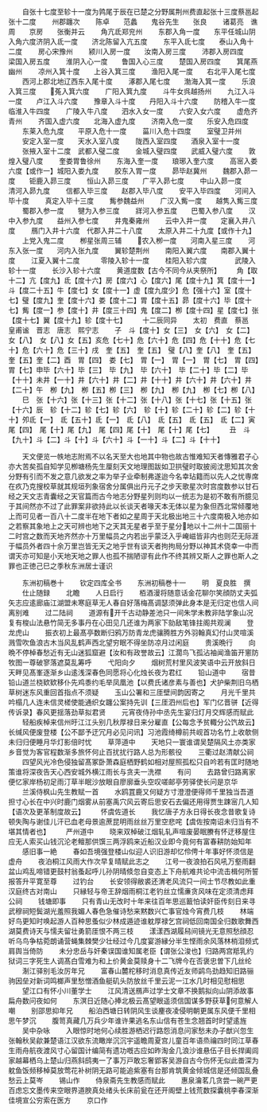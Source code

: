 <!-- { "loadSidebar": true } -->
　　自张十七度至轸十一度为鹑尾于辰在已楚之分野属荆州费直起张十三度蔡邕起张十二度
　　州郡躔次
　　陈卓　　范蠡　　鬼谷先生　　张良
　　诸葛亮　谯周　　京房　　张衡并云
　　角亢氐郑兖州
　　东郡入角一度　　东平任城山阴入角六度济阴入氐一度　　济北陈留入亢五度
　　东平入氐七度　　泰山入角十二度
　　房心宋豫州
　　颍川入房一度　　汝南入房三度
　　沛郡入房四度　　梁国入房五度
　　淮阴入心一度　　鲁国入心三度
　　楚国入房四度
　　箕尾燕幽州
　　凉州入箕十度　　上谷入箕三度
　　渔阳入尾一度　　右北平入尾七度
　　西河上郡北地辽西东入尾十度
　　涿郡入尾七度　　渤海入箕一度
　　乐浪入箕三度　　菟入箕六度
　　广阳入箕九度
　　斗牛女呉越扬州
　　九江入斗一度　　卢江入斗六度
　　豫章入斗十度　　丹阳入斗十六度
　　防稽入牛一度　　临淮入牛四度
　　广陵入牛八度　　泗水入女一度
　　六安入女六度
　　虚危齐青州
　　齐国入虚六度　　北海入虚九度
　　济南入危一度　　乐安入危四度
　　东莱入危九度　　平原入危十一度
　　菑川入危十四度
　　室璧卫并州
　　安定入室一度　　天水入室八度
　　陇西入室四度　　酒泉入室十一度
　　张掖入室十二度　武都入璧二度
　　金城入璧四度　　武威入璧六度
　　敦煌入璧八度
　　奎娄胃鲁徐州
　　东海入奎一度　　琅琊入奎六度
　　高宻入娄六度【或作一】城阳入娄九度
　　胶东入胃一度
　　昴毕赵冀州
　　魏郡入昴一度　　钜鹿入昴三度
　　恒山入昴三度　　广平入昴七度
　　中山入昴一度　　清河入昴九度
　　信都入毕三度　　赵郡入毕八度
　　安平入毕四度　　河间入毕十度
　　真定入毕十三度
　　觜参魏益州
　　广汉入觜一度　　越隽入觜三度
　　蜀郡入参一度　　犍为入参三度
　　牂河入参五度　　巴蜀入参八度
　　汉中入参九度　　益州入参七度
　　井鬼秦雍州
　　云中入井一度　　定襄入井八度
　　鴈门入井十六度　代郡入井二十八度
　　太原入井二十九度【或作十九】
　　上党入鬼二度
　　栁星张周三辅
　　农入栁一度　　河南入星三度
　　河东入张一度　　河内入张九度
　　翼轸楚荆州
　　南阳入翼六度　　南郡入翼十度
　　江夏入翼十二度　　　零陵入轸十一度
　　桂阳入轸六度　　　　武陵入轸十一度
　　长沙入轸十六度
　　黄道度数【古今不同今从夹祭所】
　　角【取十二】亢【度九】氐【度十六】房【度六】心【度六】尾【度十九】箕【度十一】斗【度二十五】牛【度七】女【度十一】虚【度九度少】危【强十六】室【度十七】璧【度九】奎【度十六】娄【度十二】胃【度十五】昴【度十六】毕【度十七】觜【度一】参【度十】井【度三十四】鬼【度二】栁【度十四】星【度七】张【度十七】翼【度十九】轸【度十七】
　　十二辰同异
　　太初　费直　蔡邕　皇甫谧　晋志　唐志　熙宁志
　　子　斗【度十】女【三】　女【六】　女【二】　女【八】　女【八】女【五】亥危【七十】危【六十】危【四】危【十十】危【七十】危【六十】危【三十】戌　奎【五】　奎【五】　璧【八】奎【八】　奎【五】　奎【五】奎【二】酉　胃【四】　娄【七】　胃【一】　胃【一】　胃【七】　胃【四】胃【七】申毕【六十】毕【三】　毕【九】　毕【六十】　毕【二十】毕【二】毕【十十】未井【一十】井【六十】井【二】井【十十】井【六十】井【六十】井【二十】午　栁【九】　栁【五】栁【三】　栁【九】　栁【九】　栁【七】栁【八】
　　巳　张【十六】张【十三】张【十二】张【十八】张【十七】张【十五】张【十六】辰　轸【十二】轸【七】轸【六】　轸【十】轸【二十】轸【二】轸【十十】夘氐【一】　氐【五十】氐【一】　氐【八】　氐【五】　氐【五】　氐【二】寅　尾【四】　尾【十】尾【九】　尾【四】尾【十】　尾【十】尾【七】
　　丑　斗【九十】斗【二】斗【十】斗【六十】斗【一十】斗【二】斗【十十】


















　　天文便览一帙地志附焉不以名天至大也地其中物也故古惟难知天者慱雅君子心亦大苦矣孤自知学见栁塘杨先生厘刻天文地理图跋如卫拱璧时取披阅沈思知其次舍分野有引而不发之意几欲发之率为举子业牵制弗遂迨今名幸玷籍而以先人之忧専席在疚乃克搜校草就其规垣列象宿舍分属俱出丹元子之步天歌星次时宫度数参以甘石经之天文志青囊经之天官篇而古今地志分野星列则均以一统志为是初不敢有所臆见于其间然亦不过了此罪案非欲持此以长谈天者喙天本无体以星为象但西北常倾覆地上而可见者一百八十二度半在地下者如之星周于天北极出地三十六度南极入地亦如之若察其象地上之天可辨也地下之天其无星者乎至于星分地以十二州十二国丽十二时宫之数而天地齐然亦十万里幅员之内若出乎蒙泛入乎崦嵫皆非内也则茫无际涯于幅员外者四十余万里岂皆无天之地乎世有谈天者拘拘局分野以神其术侥幸一中而谓天亦可知是小天地天地之罪人也孤不揣陋谬有此作不终其辨又斯人之罪也斯人之罪也正徳己巳之季秋东洲居士谨识



　　东洲初稿巻十
　　钦定四库全书
　　东洲初稿巻十一
　　明　夏良胜　撰
　　仕止随録
　　北瞻
　　人日启行
　　栢酒漫将随意话金花聊尔笑顔防丈夫弧矢志应逺廊庙江湖盟未寒庭草无人春自好落梅髙调瑟须弹此身本是无归定也信人间离别难
　　过二陆祠
　　道源有开千古动静差池只一间朱学未教非陆学象山况复有梭山法悬竹简无多事丹在心田见几还谁为两家下勍敌笔锋拄阁共观澜
　　登龙虎山
　　振衣初上最髙亭数断归鸦万防青龙虎骧腾胜方外羽翰真幻付山灵喧溪溅雪吹鱼浪古木当风乱鹤声西北望穷眠不得坐防凉月过闲庭
　　贵溪晩行
　　向晩不停棹春愁近有无山迷狐窟避【汝和有政誉故云】江濶鸟飞孤沾袖闻渔笛开窻防牧图一尊破寥落遮莫乱筹呼
　　弋阳向夕
　　烟树荒村里风波笑语中云开放斜日天畔见髙峯逐渐乡山逺浅深春色同愿将心化烛长夜为君红
　　铅山道中
　　宿昔铅山道兰桡欵欵移仆先鸡黍约毛举凤凰池【以费氏诸彦素与善也】犬护柴荆旧乌栖草树迷东风重回首指点不须疑
　　玉山公署和三厓壁间韵因寄之
　　月光千里共吟榻几人连未信灵槎使能通织女躔公案持先训【三厓泗州后也】军门亿晋骈【近得传诉录】春风更揺落劲草拟君贤
　　元宵夜侍孙中丞先生宴归灯月交辉感而赋此
　　轻船疾棹来信州旴江江头别几秋厚禄日来分雇直【公每念予贫輙分公饩故云】长缄风便废登楼【公不鄙予迂冗月必见问讯】习池霞绮樽前共岘首功名竹上收欹侧未归归便睡月华灯影倍时忧
　　草萍道中
　　天地只一寰谁谓吴楚隔风土亦类家乡音觉为客官程数渐多旅怀何止百扰扰行路人总为形骸役
　　三衢过赵清献公祠
　　四望风光冷色侵独留髙冢卧萧森庭栖野鹤如相对屋照孤松只自吟若有匡时随地策谁将深夜告天心西安城外横江雨长与贪夫一洗襟
　　有问
　　去路曾归路离家便忆家岸杨初足雨汀草半眠沙放眼自廖廓垂头空叹嗟邮亭劳驿使长问是京华
　　兰溪侍枫山先生教赋一首
　　水鸥罝鹿又何疑方寸澄澄便得师千里独当吾道担寸心长在中兴时鹿门烟雾从前塞禹穴风云寄后思安石去偏还用得贾生踈宻几人知【语次及更革制度故云】
　　怀虞佐道长
　　我忆唐子方永日得长夜念昔歌复诗顿失陶与谢佳儿汗已血老母景逾蔗昆明雨丝丝万里空悲咤【虞佐按南诏未归当有不堪其情者也】
　　严州道中
　　晓来双棹破江烟轧轧声喧废晏眠賸有怀迂移屋住应无人索买山钱沉沦老鳣那供馔三两浮鸥来近船汉业即今竟何有富春耕防始知年
　　感旧事一絶
　　春如吾境强登楼山似迎人识旧游却忆伶俜十年事好怀须信是虚舟
　　夜泊桐江风雨大作次早复晴赋此志之
　　江号一夜浪拍石风吼万壑雨翻盆山鸡乱啼错更鼓村翁蚤起呼儿孙阴晴倐忽自变态上下舟航难共论中流击楫何所誓报答升平寛至尊
　　过钓台
　　长安领得敝裘还渭老风流只一间士节尽教如此重汉庭终古对南山
　　只縁轻与帝王辞烟雨桐江老钓丝立懦亷贪风味在定须清虑拜公祠
　　钱塘即事
　　只有青山无改时十年来往百年思巡籖怕读奸臣传刻日来寻武穆祠短鬓湖光羞照我媚人春色急催诗愁来黙数兴亡事官烛今宵费几枝
　　林端好鸟更知时唤起游人百种思蚤似少林成遁迹谁躭厚禄乞宫祠低回南国全归数歌舞西湖莫费诗天与懦夫留壮勇箭厓恨不两三枝
　　漾漾西湖履舄间镜光无意照愁顔忍听乌鸟争枯菀朗诵营蝇集棘樊少壮经过今几度宴游縁分半生悭雨余风落林梢泪频式肩舆当倚防
　　未分忠岳与奸秦误国谁知属老臣【谓张公浚也】归路两宫羝乳约狱词三字死生人调髙白雪难为和上价黄金莫赎身十二飞牌今在否褒忠曽下几丝纶
　　淛江驿别毛汝厉年兄
　　富春山麓柁移时消息真传近友师鹢鸟劲趋知旧路骊驹因垒对新词鸣榔声里愁憎酒鱼艇矶头防放丝千里云泥一江水几时相见慰相思
　　望江口有怀小川董学士
　　江风清送鴈声过学士文章不换鹅拟向山阴添故事扁舟数问夜如何
　　东溟日近随心捧北极云髙望眼遥须信国谋多野获草何意解人嘲
　　别邵思抑年兄
　　船泊西塘日转阴风生谈麈夜凌侵明朝更属东风便千里相思午梦沉
　　腹笥真藏几万兵少年谁许果逃名东山信有苍生念翘首时时望逺旌
　　吴中杂咏
　　入眼惊时地何心续胜游栖迟行路怨消息问家愁未办子猷兴忽生张翰秋吴歈兼楚语江汉欲东流瞰岸沉沉宇遥瞻周夏宫儿童百年语烝禴四时同江草春生雨舟航夜渡风寸心留国计编简有遗功嘅古应如昨淘金几浪沙谁悬伍子目长捍阖闾家越幕栖乌上楚山归燕斜鸱夷一了事万戸敢忘奢郢客吴游自古今伤怀无似此畨深为躭鱼饭频移棹莫放莺花补树阴无路可能追紫塞有台那肯筑黄金倾城信是还倾国乱叠愁云上莫岑
　　锡山作
　　侍泉斋先生教感而赋此
　　惠泉瀹茗几贪尝一碗严更百虑忘文墨传来空眼界道腴真处绪头长床前瓮在还开阁壁上钱荒数探囊桃李春深渐佳境宣公穷索在医方
　　京口作
